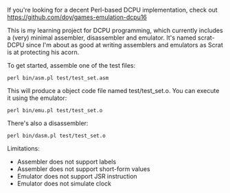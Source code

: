If you're looking for a decent Perl-based DCPU implementation, check out https://github.com/doy/games-emulation-dcpu16

This is my learning project for DCPU programming, which currently includes a (very) minimal assembler, disassembler and emulator. It's named scrat-DCPU since I'm about as good at writing assemblers and emulators as Scrat is at protecting his acorn.

To get started, assemble one of the test files:

    perl bin/asm.pl test/test_set.asm
	
This will produce a object code file named test/test_set.o. You can execute it using the emulator:

    perl bin/emu.pl test/test_set.o
	
There's also a disassembler:

    perl bin/dasm.pl test/test_set.o
	
Limitations:

* Assembler does not support labels
* Assembler does not support short-form values
* Emulator does not support JSR instruction
* Emulator does not simulate clock
